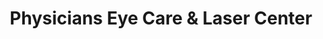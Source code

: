 ---
title: "Physicians Eye Care & Laser Center"
url: /marriottsville/physicians-eye-care-and-laser-center/
shop: optician
---